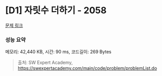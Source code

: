# [D1] 자릿수 더하기 - 2058 

[문제 링크](https://swexpertacademy.com/main/code/problem/problemDetail.do?contestProbId=AV5QPRjqA10DFAUq) 

### 성능 요약

메모리: 42,440 KB, 시간: 90 ms, 코드길이: 269 Bytes



> 출처: SW Expert Academy, https://swexpertacademy.com/main/code/problem/problemList.do